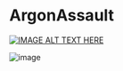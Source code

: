 # ArgonAssault
 
[![IMAGE ALT TEXT HERE](https://img.youtube.com/vi/ag7jo6VgRF0/0.jpg)](https://youtu.be/ag7jo6VgRF0)
 
![image](https://github.com/MasterKiller1239/ProjectBoost/assets/50194718/860ed7a8-087c-486d-84c1-64dad42a1b63)
